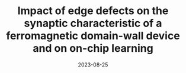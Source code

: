 ---
title: "Impact of edge defects on the synaptic characteristic of a ferromagnetic domain-wall device and on on-chip learning"
collection: publications
date: 2023-08-25
venue: 'Neuromorphic Computing and Engineering'
paperurl: 'https://iopscience.iop.org/article/10.1088/2634-4386/acf0e4'
citation: 'Ram Singh Yadav, Aniket Sadashiva, Amod Holla, Pranaba Kishor Muduli and Debanjan Bhowmik <br>
<i>Neuromorphic Computing and Engineering</i> <b>2023</b> <i>3</i> 034006 <br>
DOI: 10.1088/2634-4386/acf0e4'
---
